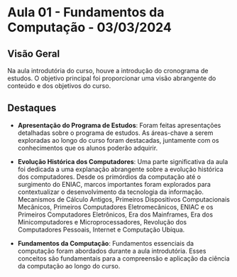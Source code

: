 # Aula 01 - Fundamentos da Computação - 03/03/2024

## Visão Geral

Na aula introdutória do curso, houve a introdução do cronograma de estudos. O objetivo principal foi proporcionar uma visão abrangente do conteúdo e dos objetivos do curso.

## Destaques

- **Apresentação do Programa de Estudos**: Foram feitas apresentações detalhadas sobre o programa de estudos. As áreas-chave a serem exploradas ao longo do curso foram destacadas, juntamente com os conhecimentos que os alunos poderão adquirir.

- **Evolução Histórica dos Computadores**: Uma parte significativa da aula foi dedicada a uma explanação abrangente sobre a evolução histórica dos computadores. Desde os primórdios da computação até o surgimento do ENIAC, marcos importantes foram explorados para contextualizar o desenvolvimento da tecnologia da informação. Mecanismos de Cálculo Antigos, Primeiros Dispositivos Computacionais Mecânicos, Primeiros Computadores Eletromecânicos, ENIAC e os Primeiros Computadores Eletrônicos, Era dos Mainframes, Era dos Minicomputadores e Microprocessadores, Revolução dos Computadores Pessoais, Internet e Computação Ubíqua.

- **Fundamentos da Computação**: Fundamentos essenciais da computação foram abordados durante a aula introdutória. Esses conceitos são fundamentais para a compreensão e aplicação da ciência da computação ao longo do curso.

